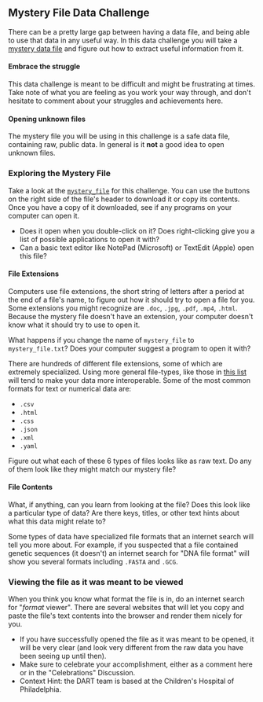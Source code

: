 ## Mystery File Data Challenge

There can be a pretty large gap between having a data file, and being able to use that data in any useful way. In this data challenge you will take a [mystery data file](https://github.com/arcus/DART_Community_of_Practice/blob/main/data_challenges/mystery_file/mystery_file) and figure out how to extract useful information from it.

#### Embrace the struggle

This data challenge is meant to be difficult and might be frustrating at times. Take note of what you are feeling as you work your way through, and don't hesitate to comment about your struggles and achievements here. 

#### Opening unknown files

The mystery file you will be using in this challenge is a safe data file, containing raw, public data. In general is it **not** a good idea to open unknown files. 

### Exploring the Mystery File

Take a look at the [`mystery_file`](https://github.com/arcus/DART_Community_of_Practice/blob/main/data_challenges/mystery_file/mystery_file) for this challenge. You can use the buttons on the right side of the file's header to download it or copy its contents. Once you have a copy of it downloaded, see if any programs on your computer can open it.
* Does it open when you double-click on it? Does right-clicking give you a list of possible applications to open it with? 
* Can a basic text editor like NotePad (Microsoft) or TextEdit (Apple) open this file? 


#### File Extensions

Computers use file extensions, the short string of letters after a period at the end of a file's name, to figure out how it should try to open a file for you. Some extensions you might recognize are `.doc`, `.jpg`, `.pdf`, `.mp4`, `.html`. Because the mystery file doesn't have an extension, your computer doesn't know what it should try to use to open it.

What happens if you change the name of `mystery_file` to `mystery_file.txt`? Does your computer suggest a program to open it with?

There are hundreds of different file extensions, some of which are extremely specialized. Using more general file-types, like those in [this list](https://en.wikipedia.org/wiki/List_of_file_formats#Generalized_files) will tend to make your data more interoperable. Some of the most common formats for text or numerical data are:

* `.csv`
* `.html`
* `.css`
* `.json`
* `.xml`
* `.yaml`

Figure out what each of these 6 types of files looks like as raw text. Do any of them look like they might match our mystery file?

#### File Contents

What, if anything, can you learn from looking at the file? Does this look like a particular type of data? Are there keys, titles, or other text hints about what this data might relate to?

Some types of data have specialized file formats that an internet search will tell you more about. For example, if you suspected that a file contained genetic sequences (it doesn't) an internet search for "DNA file format" will show you several formats including `.FASTA` and `.GCG`.

### Viewing the file as it was meant to be viewed

When you think you know what format the file is in, do an internet search for "_format_ viewer". There are several websites that will let you copy and paste the file's text contents into the browser and render them nicely for you.

* If you have successfully opened the file as it was meant to be opened, it will be very clear (and look very different from the raw data you have been seeing up until then).
* Make sure to celebrate your accomplishment, either as a comment here or in the "Celebrations" Discussion.
* Context Hint: the DART team is based at the Children's Hospital of Philadelphia.
